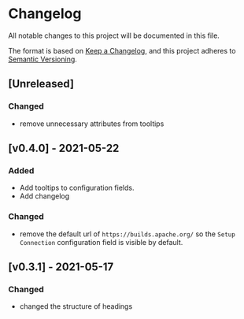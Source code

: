 # Changelog

All notable changes to this project will be documented in this file.

The format is based on [Keep a Changelog](https://keepachangelog.com/en/1.0.0/),
and this project adheres to [Semantic Versioning](https://semver.org/spec/v2.0.0.html).

## [Unreleased]
### Changed
* remove unnecessary attributes from tooltips

## [v0.4.0] - 2021-05-22
### Added 
* Add tooltips to configuration fields.
* Add changelog

### Changed
* remove the default url of `https://builds.apache.org/` so the `Setup Connection` configuration field is visible by default.


## [v0.3.1] - 2021-05-17
### Changed
* changed the structure of headings
